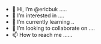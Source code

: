 - 👋 Hi, I’m @ericbuk .....
- 👀 I’m interested in ....
- 🌱 I’m currently learning ..
- 💞️ I’m looking to collaborate on ....
- 📫 How to reach me ......

<!---
ericbuk/ericbuk is a ✨ special ✨ repository because its `README.md` (this file) appears on your GitHub profile.
You can click the Preview link to take a look at your changes.
--->
